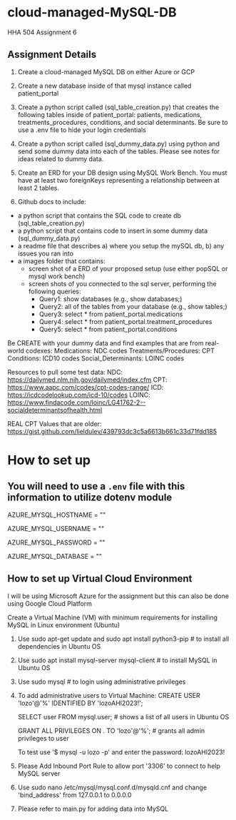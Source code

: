 # cloud-managed-MySQL-DB
HHA 504 Assignment 6

## Assignment Details
1. Create a cloud-managed MySQL DB on either Azure or GCP

2. Create a new database inside of that mysql instance called patient_portal  

3. Create a python script called (sql_table_creation.py) that creates the following tables inside of patient_portal: patients, medications, treatments_procedures, conditions, and social determinants. Be sure to use a .env file to hide your login credentials 

4. Create a python script called (sql_dummy_data.py) using python and send some dummy data into each of the tables. Please see notes for ideas related to dummy data. 

5. Create an ERD for your DB design using MySQL Work Bench. You must have at least two foreignKeys representing a relationship between at least 2 tables. 

6. Github docs to include: 
- a python script that contains the SQL code to create db (sql_table_creation.py) 
- a python script that contains code to insert in some dummy data (sql_dummy_data.py) 
- a readme file that describes a) where you setup the mySQL db, b) any issues you ran into 
- a images folder that contains: 
    - screen shot of a ERD of your proposed setup (use either popSQL or mysql work bench) 
    - screen shots of you connected to the sql server, performing the following queries: 
        - Query1: show databases (e.g., show databases;) 
        - Query2: all of the tables from your database (e.g., show tables;)  
        - Query3: select * from patient_portal.medications 
        - Query4: select * from patient_portal.treatment_procedures
        - Query5: select * from patient_portal.conditions

Be CREATE with your dummy data and find examples that are from real-world codexes: 
Medications: NDC codes
Treatments/Procedures: CPT 
Conditions: ICD10 codes
Social_Determinants: LOINC codes 

Resources to pull some test data: 
NDC: https://dailymed.nlm.nih.gov/dailymed/index.cfm 
CPT: https://www.aapc.com/codes/cpt-codes-range/
ICD: https://icdcodelookup.com/icd-10/codes
LOINC: https://www.findacode.com/loinc/LG41762-2--socialdeterminantsofhealth.html

REAL CPT Values that are older: https://gist.github.com/lieldulev/439793dc3c5a6613b661c33d71fdd185

# How to set up


## You will need to use a `.env` file with this information to utilize dotenv module

AZURE_MYSQL_HOSTNAME = ""

AZURE_MYSQL_USERNAME = ""

AZURE_MYSQL_PASSWORD = ""

AZURE_MYSQL_DATABASE = ""


## How to set up Virtual Cloud Environment

I will be using Microsoft Azure for the assignment but this can also be done using Google Cloud Platform

Create a Virtual Machine (VM) with minimum requirements for installing MySQL in Linux environment (Ubuntu)

1. Use sudo apt-get update and sudo apt install python3-pip # to install all dependencies in Ubuntu OS

2. Use sudo apt install mysql-server mysql-client # to install MySQL in Ubuntu OS

3. Use sudo mysql # to login using administrative privileges

4. To add administrative users to Virtual Machine: CREATE USER 'lozo'@'%' IDENTIFIED BY 'lozoAHI2023!';

    SELECT user FROM mysql.user; # shows a list of all users in Ubuntu OS

    GRANT ALL PRIVILEGES ON *.* TO 'lozo'@'%'; # grants all admin privileges to user

    To test use '$ mysql -u lozo -p' and enter the password: lozoAHI2023!

5. Please Add Inbound Port Rule to allow port '3306' to connect to help MySQL server

6. Use sudo nano /etc/mysql/mysql.conf.d/mysqld.cnf and change 'bind_address' from 127.0.0.1 to 0.0.0.0

7. Please refer to main.py for adding data into MySQL